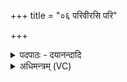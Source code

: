 +++
title = "०६ परिवीरसि परि"

+++
<details><summary>पदपाठः - दयानन्दादि</summary>

प॒रि॒वीरिति॑ परि॒ऽवीः। अ॒सि॒। परि॑। त्वा॒। दैवीः॑। विशेः॑। व्य॒य॒न्ता॒म्। परि॑। इ॒मम्। यज॑मानम्। रायः॑। म॒नुष्या᳖णाम्। दि॒वः। सू॒नुः। अ॒सि॒। ए॒षः। ते। पृथि॒व्याम्। लो॒कः। आ॒र॒ण्यः। ते॒। प॒शुः। ६।
</details>

<details><summary>अधिमन्त्रम् (VC)</summary>

- विद्वांसो देवता
- दीर्घतमा ऋषिः
- आर्षी उष्णिक्, भूरिक् साम्नी बृहती
- ऋषभः, मध्यमः
</details>
